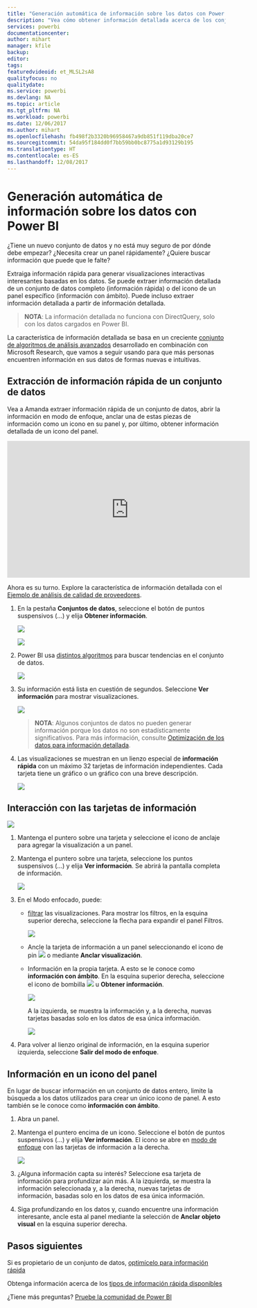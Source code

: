 ```yaml
---
title: "Generación automática de información sobre los datos con Power BI"
description: "Vea cómo obtener información detallada acerca de los conjuntos de datos y los iconos del panel."
services: powerbi
documentationcenter: 
author: mihart
manager: kfile
backup: 
editor: 
tags: 
featuredvideoid: et_MLSL2sA8
qualityfocus: no
qualitydate: 
ms.service: powerbi
ms.devlang: NA
ms.topic: article
ms.tgt_pltfrm: NA
ms.workload: powerbi
ms.date: 12/06/2017
ms.author: mihart
ms.openlocfilehash: fb498f2b3320b96958467a9db851f119dba20ce7
ms.sourcegitcommit: 54da95f184dd0f7bb59bb0bc8775a1d93129b195
ms.translationtype: HT
ms.contentlocale: es-ES
ms.lasthandoff: 12/08/2017
---
```

# <a name="automatically-generate-data-insights-with-power-bi"></a>Generación automática de información sobre los datos con Power BI
¿Tiene un nuevo conjunto de datos y no está muy seguro de por dónde debe empezar?  ¿Necesita crear un panel rápidamente?  ¿Quiere buscar información que puede que le falte?

Extraiga información rápida para generar visualizaciones interactivas interesantes basadas en los datos. Se puede extraer información detallada de un conjunto de datos completo (información rápida) o del icono de un panel específico (información con ámbito). Puede incluso extraer información detallada a partir de información detallada.

> **NOTA**: La información detallada no funciona con DirectQuery, solo con los datos cargados en Power BI.
> 
> 

La característica de información detallada se basa en un creciente [conjunto de algoritmos de análisis avanzados](service-insight-types.md) desarrollado en combinación con Microsoft Research, que vamos a seguir usando para que más personas encuentren información en sus datos de formas nuevas e intuitivas.

## <a name="run-quick-insights-on-a-dataset"></a>Extracción de información rápida de un conjunto de datos
Vea a Amanda extraer información rápida de un conjunto de datos, abrir la información en modo de enfoque, anclar una de estas piezas de información como un icono en su panel y, por último, obtener información detallada de un icono del panel.

<iframe width="560" height="315" src="https://www.youtube.com/embed/et_MLSL2sA8" frameborder="0" allowfullscreen></iframe>


Ahora es su turno. Explore la característica de información detallada con el [Ejemplo de análisis de calidad de proveedores](sample-supplier-quality.md).

1. En la pestaña **Conjuntos de datos**, seleccione el botón de puntos suspensivos (...) y elija **Obtener información**.
   
    ![](media/service-insights/power-bi-ellipses.png)
   
    ![](media/service-insights/power-bi-tab.png)
2. Power BI usa [distintos algoritmos](service-insight-types.md) para buscar tendencias en el conjunto de datos.
   
    ![](media/service-insights/pbi_autoinsightssearching.png)
3. Su información está lista en cuestión de segundos.  Seleccione **Ver información** para mostrar visualizaciones.
   
    ![](media/service-insights/pbi_autoinsightsuccess.png)
   
   > **NOTA**: Algunos conjuntos de datos no pueden generar información porque los datos no son estadísticamente significativos.  Para más información, consulte [Optimización de los datos para información detallada](service-insights-optimize.md).
   > 
   > 
1. Las visualizaciones se muestran en un lienzo especial de **información rápida** con un máximo 32 tarjetas de información independientes. Cada tarjeta tiene un gráfico o un gráfico con una breve descripción.
   
    ![](media/service-insights/power-bi-insights.png)

## <a name="interact-with-the-insight-cards"></a>Interacción con las tarjetas de información
  ![](media/service-insights/pbi_hover.png)

1. Mantenga el puntero sobre una tarjeta y seleccione el icono de anclaje para agregar la visualización a un panel.
2. Mantenga el puntero sobre una tarjeta, seleccione los puntos suspensivos (...) y elija **Ver información**. Se abrirá la pantalla completa de información.
   
    ![](media/service-insights/power-bi-insight-focus.png)
3. En el Modo enfocado, puede:
   
   * [filtrar](service-interact-with-a-report-in-reading-view.md) las visualizaciones.  Para mostrar los filtros, en la esquina superior derecha, seleccione la flecha para expandir el panel Filtros.
     
        ![](media/service-insights/power-bi-insights-filter-new.png)
   * Ancle la tarjeta de información a un panel seleccionando el icono de pin ![](media/service-insights/power-bi-pin-icon.png) o mediante **Anclar visualización**.
   * Información en la propia tarjeta. A esto se le conoce como **información con ámbito**. En la esquina superior derecha, seleccione el icono de bombilla ![](media/service-insights/power-bi-bulb-icon.png) u **Obtener información**.
     
       ![](media/service-insights/pbi-autoinsights-tile.png)
     
     A la izquierda, se muestra la información y, a la derecha, nuevas tarjetas basadas solo en los datos de esa única información.
     
       ![](media/service-insights/power-bi-insights-on-insights-new.png)
4. Para volver al lienzo original de información, en la esquina superior izquierda, seleccione **Salir del modo de enfoque**.

## <a name="run-insights-on-a-dashboard-tile"></a>Información en un icono del panel
En lugar de buscar información en un conjunto de datos entero, limite la búsqueda a los datos utilizados para crear un único icono de panel. A esto también se le conoce como **información con ámbito**.

1. Abra un panel.
2. Mantenga el puntero encima de un icono. Seleccione el botón de puntos suspensivos (...) y elija **Ver información**. El icono se abre en [modo de enfoque](service-focus-mode.md) con las tarjetas de información a la derecha.    
   
    ![](media/service-insights/pbi-insights-tile.png)    
4. ¿Alguna información capta su interés? Seleccione esa tarjeta de información para profundizar aún más. A la izquierda, se muestra la información seleccionada y, a la derecha, nuevas tarjetas de información, basadas solo en los datos de esa única información.    
6. Siga profundizando en los datos y, cuando encuentre una información interesante, ancle esta al panel mediante la selección de **Anclar objeto visual** en la esquina superior derecha.

## <a name="next-steps"></a>Pasos siguientes
Si es propietario de un conjunto de datos, [optimícelo para información rápida](service-insights-optimize.md)

Obtenga información acerca de los [tipos de información rápida disponibles](service-insight-types.md)

¿Tiene más preguntas? [Pruebe la comunidad de Power BI](http://community.powerbi.com/)

